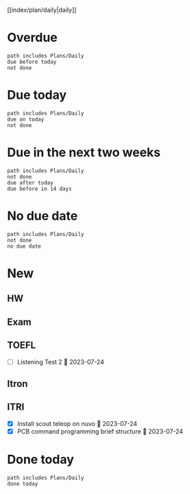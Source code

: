 [[index/plan/daily|daily]]
# Overdue
```tasks
path includes Plans/Daily
due before today
not done
```
# Due today
```tasks
path includes Plans/Daily
due on today
not done
```
# Due in the next two weeks
```tasks
path includes Plans/Daily
not done
due after today
due before in 14 days
```
# No due date
```tasks
path includes Plans/Daily
not done
no due date
```

# New
## HW
## Exam
## TOEFL
- [ ] Listening Test 2 📅 2023-07-24 
## Itron
## ITRI
- [x] Install scout teleop on nuvo 📅 2023-07-24
- [x] PCB command programming brief structure 📅 2023-07-24

# Done today
```tasks
path includes Plans/Daily
done today
```